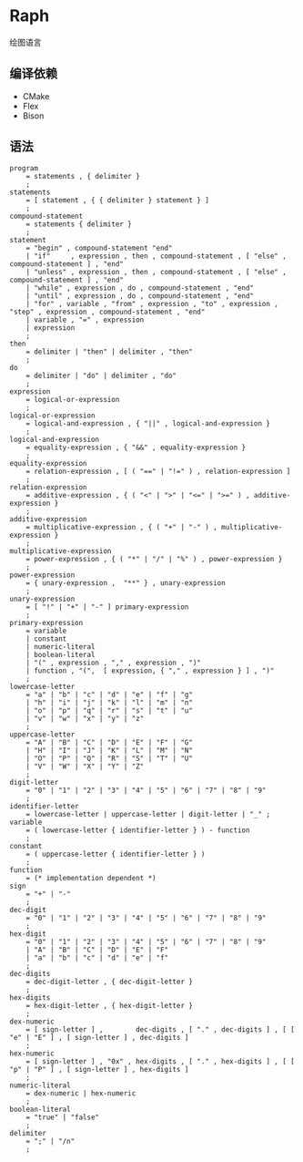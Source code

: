 Raph
====

绘图语言

编译依赖
----
* CMake
* Flex
* Bison

语法
----
	program
		= statements , { delimiter }
		;
	statements
		= [ statement , { { delimiter } statement } ]
		;
	compound-statement
		= statements { delimiter }
		;
	statement
		= "begin" , compound-statement "end"
		| "if"     , expression , then , compound-statement , [ "else" , compound-statement ] , "end"
		| "unless" , expression , then , compound-statement , [ "else" , compound-statement ] , "end"
		| "while" , expression , do , compound-statement , "end"
		| "until" , expression , do , compound-statement , "end"
		| "for" , variable , "from" , expression , "to" , expression , "step" , expression , compound-statement , "end"
		| variable , "=" , expression
		| expression
		;
	then 
		= delimiter | "then" | delimiter , "then"
		;
	do
		= delimiter | "do" | delimiter , "do"
		;
	expression
		= logical-or-expression
		;
	logical-or-expression
		= logical-and-expression , { "||" , logical-and-expression }
		;
	logical-and-expression
		= equality-expression , { "&&" , equality-expression }
		;
	equality-expression
		= relation-expression , [ ( "==" | "!=" ) , relation-expression ]
		;
	relation-expression
		= additive-expression , { ( "<" | ">" | "<=" | ">=" ) , additive-expression }
		;
	additive-expression
		= multiplicative-expression , { ( "+" | "-" ) , multiplicative-expression }
		;
	multiplicative-expression
		= power-expression , { ( "*" | "/" | "%" ) , power-expression }
		;
	power-expression
		= { unary-expression ,  "**" } , unary-expression
		;
	unary-expression
		= [ "!" | "+" | "-" ] primary-expression
		;
	primary-expression
		= variable
		| constant
		| numeric-literal
		| boolean-literal
		| "(" , expression , "," , expression , ")"
		| function , "(",  [ expression, { "," , expression } ] , ")"
		;
	lowercase-letter
		= "a" | "b" | "c" | "d" | "e" | "f" | "g"
		| "h" | "i" | "j" | "k" | "l" | "m" | "n"
		| "o" | "p" | "q" | "r" | "s" | "t" | "u"
		| "v" | "w" | "x" | "y" | "z"
		;
	uppercase-letter
		= "A" | "B" | "C" | "D" | "E" | "F" | "G"
		| "H" | "I" | "J" | "K" | "L" | "M" | "N"
		| "O" | "P" | "Q" | "R" | "S" | "T" | "U"
		| "V" | "W" | "X" | "Y" | "Z"
		;
	digit-letter
		= "0" | "1" | "2" | "3" | "4" | "5" | "6" | "7" | "8" | "9"
		;
	identifier-letter
		= lowercase-letter | uppercase-letter | digit-letter | "_" ;
	variable
		= ( lowercase-letter { identifier-letter } ) - function
		;
	constant
		= ( uppercase-letter { identifier-letter } )
		;
	function
		= (* implementation dependent *)
	sign
		= "+" | "-"
		;
	dec-digit
		= "0" | "1" | "2" | "3" | "4" | "5" | "6" | "7" | "8" | "9"
		;
	hex-digit
		= "0" | "1" | "2" | "3" | "4" | "5" | "6" | "7" | "8" | "9"
		| "A" | "B" | "C" | "D" | "E" | "F"
		| "a" | "b" | "c" | "d" | "e" | "f"
		;
	dec-digits
		= dec-digit-letter , { dec-digit-letter }
		;
	hex-digits
		= hex-digit-letter , { hex-digit-letter }
		;
	dex-numeric
		= [ sign-letter ] ,        dec-digits , [ "." , dec-digits ] , [ [ "e" | "E" ] , [ sign-letter ] , dec-digits ]
		;
	hex-numeric
		= [ sign-letter ] , "0x" , hex-digits , [ "." , hex-digits ] , [ [ "p" | "P" ] , [ sign-letter ] , hex-digits ]
		;
	numeric-literal
		= dex-numeric | hex-numeric
		;
	boolean-literal
		= "true" | "false"
		;
	delimiter
		= ";" | "/n"
		;